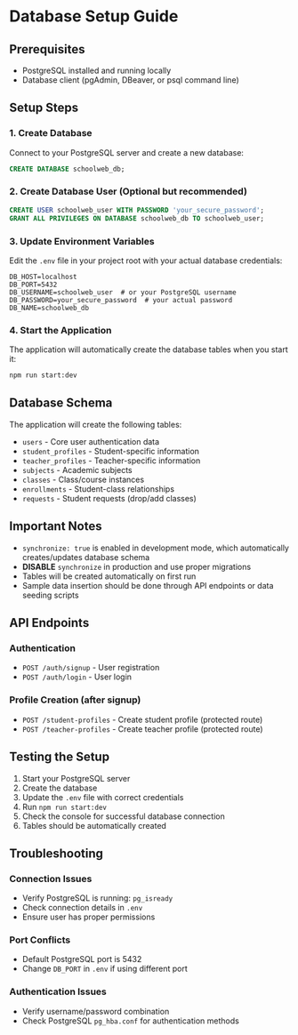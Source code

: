 # Database Setup Guide

## Prerequisites

- PostgreSQL installed and running locally
- Database client (pgAdmin, DBeaver, or psql command line)

## Setup Steps

### 1. Create Database

Connect to your PostgreSQL server and create a new database:

```sql
CREATE DATABASE schoolweb_db;
```

### 2. Create Database User (Optional but recommended)

```sql
CREATE USER schoolweb_user WITH PASSWORD 'your_secure_password';
GRANT ALL PRIVILEGES ON DATABASE schoolweb_db TO schoolweb_user;
```

### 3. Update Environment Variables

Edit the `.env` file in your project root with your actual database credentials:

```env
DB_HOST=localhost
DB_PORT=5432
DB_USERNAME=schoolweb_user  # or your PostgreSQL username
DB_PASSWORD=your_secure_password  # your actual password
DB_NAME=schoolweb_db
```

### 4. Start the Application

The application will automatically create the database tables when you start it:

```bash
npm run start:dev
```

## Database Schema

The application will create the following tables:

- `users` - Core user authentication data
- `student_profiles` - Student-specific information
- `teacher_profiles` - Teacher-specific information
- `subjects` - Academic subjects
- `classes` - Class/course instances
- `enrollments` - Student-class relationships
- `requests` - Student requests (drop/add classes)

## Important Notes

- `synchronize: true` is enabled in development mode, which automatically creates/updates database schema
- **DISABLE** `synchronize` in production and use proper migrations
- Tables will be created automatically on first run
- Sample data insertion should be done through API endpoints or data seeding scripts

## API Endpoints

### Authentication

- `POST /auth/signup` - User registration
- `POST /auth/login` - User login

### Profile Creation (after signup)

- `POST /student-profiles` - Create student profile (protected route)
- `POST /teacher-profiles` - Create teacher profile (protected route)

## Testing the Setup

1. Start your PostgreSQL server
2. Create the database
3. Update the `.env` file with correct credentials
4. Run `npm run start:dev`
5. Check the console for successful database connection
6. Tables should be automatically created

## Troubleshooting

### Connection Issues

- Verify PostgreSQL is running: `pg_isready`
- Check connection details in `.env`
- Ensure user has proper permissions

### Port Conflicts

- Default PostgreSQL port is 5432
- Change `DB_PORT` in `.env` if using different port

### Authentication Issues

- Verify username/password combination
- Check PostgreSQL `pg_hba.conf` for authentication methods
